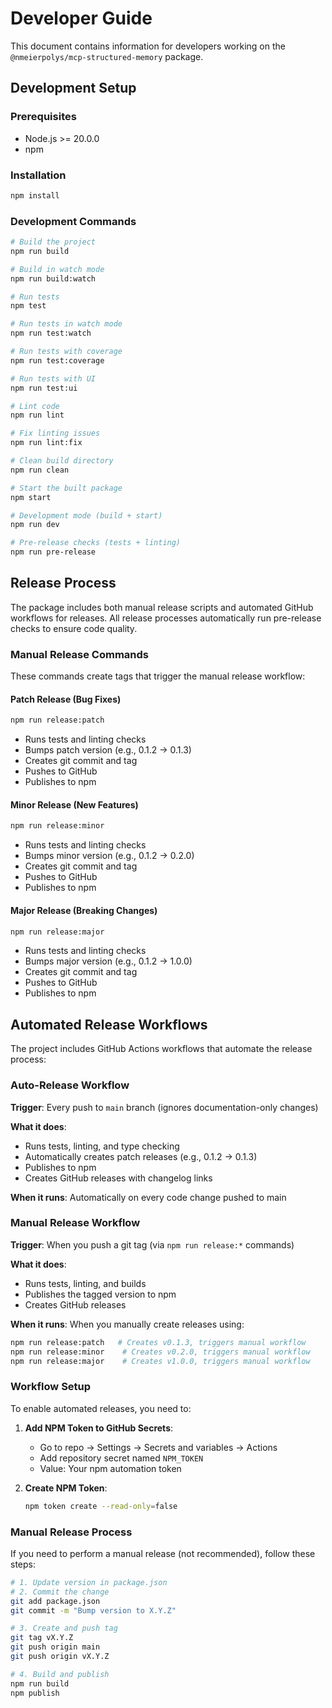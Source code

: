 # Developer Guide

This document contains information for developers working on the `@nmeierpolys/mcp-structured-memory` package.

## Development Setup

### Prerequisites
- Node.js >= 20.0.0
- npm

### Installation
```bash
npm install
```

### Development Commands

```bash
# Build the project
npm run build

# Build in watch mode
npm run build:watch

# Run tests
npm test

# Run tests in watch mode
npm run test:watch

# Run tests with coverage
npm run test:coverage

# Run tests with UI
npm run test:ui

# Lint code
npm run lint

# Fix linting issues
npm run lint:fix

# Clean build directory
npm run clean

# Start the built package
npm start

# Development mode (build + start)
npm run dev

# Pre-release checks (tests + linting)
npm run pre-release
```

## Release Process

The package includes both manual release scripts and automated GitHub workflows for releases. All release processes automatically run pre-release checks to ensure code quality.

### Manual Release Commands

These commands create tags that trigger the manual release workflow:

#### Patch Release (Bug Fixes)
```bash
npm run release:patch
```
- Runs tests and linting checks
- Bumps patch version (e.g., 0.1.2 → 0.1.3)
- Creates git commit and tag
- Pushes to GitHub
- Publishes to npm

#### Minor Release (New Features)
```bash
npm run release:minor
```
- Runs tests and linting checks
- Bumps minor version (e.g., 0.1.2 → 0.2.0)
- Creates git commit and tag
- Pushes to GitHub
- Publishes to npm

#### Major Release (Breaking Changes)
```bash
npm run release:major
```
- Runs tests and linting checks
- Bumps major version (e.g., 0.1.2 → 1.0.0)
- Creates git commit and tag
- Pushes to GitHub
- Publishes to npm


## Automated Release Workflows

The project includes GitHub Actions workflows that automate the release process:

### Auto-Release Workflow

**Trigger**: Every push to `main` branch (ignores documentation-only changes)

**What it does**:
- Runs tests, linting, and type checking
- Automatically creates patch releases (e.g., 0.1.2 → 0.1.3)
- Publishes to npm
- Creates GitHub releases with changelog links

**When it runs**: Automatically on every code change pushed to main

### Manual Release Workflow

**Trigger**: When you push a git tag (via `npm run release:*` commands)

**What it does**:
- Runs tests, linting, and builds
- Publishes the tagged version to npm
- Creates GitHub releases

**When it runs**: When you manually create releases using:
```bash
npm run release:patch   # Creates v0.1.3, triggers manual workflow
npm run release:minor    # Creates v0.2.0, triggers manual workflow
npm run release:major    # Creates v1.0.0, triggers manual workflow
```

### Workflow Setup

To enable automated releases, you need to:

1. **Add NPM Token to GitHub Secrets**:
   - Go to repo → Settings → Secrets and variables → Actions
   - Add repository secret named `NPM_TOKEN`
   - Value: Your npm automation token

2. **Create NPM Token**:
   ```bash
   npm token create --read-only=false
   ```

### Manual Release Process

If you need to perform a manual release (not recommended), follow these steps:

```bash
# 1. Update version in package.json
# 2. Commit the change
git add package.json
git commit -m "Bump version to X.Y.Z"

# 3. Create and push tag
git tag vX.Y.Z
git push origin main
git push origin vX.Y.Z

# 4. Build and publish
npm run build
npm publish
```

